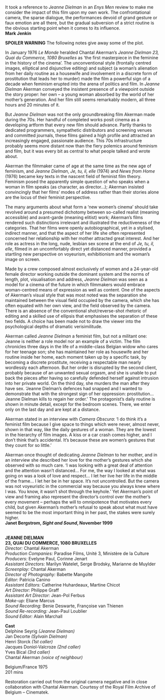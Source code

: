 

It took a reference to _Jeanne Dielman_ in an _Enys Men_ review to make me consider the impact of this film upon my own work. The confrontational camera, the sparse dialogue, the performances devoid of grand gesture or faux emotion are all there, but the gradual subversion of a strict routine is the obvious starting point when it comes to its influence.  
**Mark Jenkin**

**SPOILER WARNING** The following notes give away some of the plot.

In January 1976 _Le Monde_ heralded Chantal Akerman’s _Jeanne Dielman 23, Quai du Commerce, 1080 Bruxelles_ as ‘the first masterpiece in the feminine in the history of the cinema’. The unconventional style (frontally centred images, elliptical and disjunctive editing) and subject (a woman’s alienation from her daily routine as a housewife and involvement in a discrete form of prostitution that leads her to murder) made the film a powerful sign of a decade when feminism erupted into the arena of politics and film. In _Jeanne Dielman_ Akerman conveyed the insistent presence of a viewpoint outside the story proper: her own – a young woman absorbed by the world of her mother’s generation. And her film still seems remarkably modern, all three hours and 20 minutes of it.

But _Jeanne Dielman_ was not the only groundbreaking film Akerman made during the 70s. Her handful of completed works posit cinema as a developing artform that every new film should advance. Partly thanks to dedicated programmers, sympathetic distributors and screening venues and committed journals, these films gained a high profile and attracted an increasingly engaged, passionate audience. This 70s infrastructure probably seems more distant now than the fiery polemics around feminism and film, but it was every bit as central to what people talked and wrote about.

Akerman the filmmaker came of age at the same time as the new age of feminism, and _Jeanne Dielman_, _Je, tu, il, elle_ (1974) and _News from Home_ (1976) became key texts in the nascent field of feminist film theory. Feminism posed the apparently simple question of who speaks when a woman in film speaks (as character, as director…); Akerman insisted convincingly that her films’ modes of address rather than their stories alone are the locus of their feminist perspective.

The many arguments about what form a ‘new women’s cinema’ should take revolved around a presumed dichotomy between so-called realist (meaning accessible) and avant-garde (meaning elitist) work; Akerman’s films rendered such distinctions irrelevant and illustrated the reductiveness of the categories. That her films were openly autobiographical, yet in a stylised, indirect manner, and that the aspect of her life she often represented concerned her relationship with her mother attracted great interest. And her role as actress in the long, nude, lesbian sex scene at the end of _Je, tu, il, elle_, filmed in an uncomfortably direct yet distanced manner, provided a startling new perspective on voyeurism, exhibitionism and the woman’s image on screen.

Made by a crew composed almost exclusively of women and a 24-year-old female director working outside the dominant system and the norms of length, plot, visualisation and address, _Jeanne Dielman_ was seen as a model for a cinema of the future in which filmmakers would embrace woman-centred means of expression as well as content. One of the aspects of Akerman’s visual style that was most noted was the separation she maintained between the visual field occupied by the camera, which she has often equated with her own view, and the field observed by the camera. There is an absence of the conventional shot/reverse-shot rhetoric of editing and a skilled use of ellipsis that emphasises the separation of these two fields. A choice has been made not to draw the viewer into the psychological depths of dramatic verisimilitude.

Akerman called _Jeanne Dielman_ a feminist film, but not a militant one: Jeanne is neither a role model nor an example of a victim. The film chronicles three days in the life of a middle-class Belgian widow who cares for her teenage son; she has maintained her role as housewife and her routine inside her home, each moment taken up by a specific task, by becoming a discrete prostitute, receiving a respectable man nearly wordlessly each afternoon. But her order is disrupted by the second client, probably because of an unwanted sexual orgasm, and she is unable to put back the pieces after having so carefully defended herself against intrusion into her private world. On the third day, she murders the man after they have sex. ‘Jeanne Dielman’s defences had snapped and I wanted to demonstrate that with the strongest sign of her oppression: prostitution… Jeanne Dielman kills to regain her order.’ The protagonist’s daily routine is shown in minute detail, except for the bedroom scenes. There, we enter only on the last day and are kept at a distance.

Akerman stated in an interview with _Camera Obscura_: ‘I do think it’s a feminist film because I give space to things which were never, almost never, shown in that way, like the daily gestures of a woman. They are the lowest in the hierarchy of film images. A kiss or a car crash comes higher, and I don’t think that’s accidental. It’s because these are women’s gestures that they count for so little.’

Akerman once thought of dedicating _Jeanne Dielman_ to her mother, and in an interview she described her love for the mother’s gestures which she observed with so much care. ‘I was looking with a great deal of attention and the attention wasn’t distanced… For me, the way I looked at what was going on was a look of love and respect… I let her live her life in the middle of the frame… I let her be in her space. It’s not uncontrolled. But the camera was not voyeuristic in the commercial way because you always knew where I was. You know, it wasn’t shot through the keyhole.’ Yet Akerman’s point of view and framing also represent the director’s control over the mother’s every movement – perhaps the will to omnipotence that motivates every child, but given Akerman’s mother’s refusal to speak about what must have seemed to be the most important thing in her past, the stakes were surely higher.  
**Janet Bergstrom, _Sight and Sound_, November 1999**
<br><br>

**JEANNE DIELMAN  
23, QUAI DU COMMERCE, 1080 BRUXELLES**  
_Director:_ Chantal Akerman  
_Production Companies:_ Paradise Films, Unité 3, Ministère de la Culture  
_Producers:_ Evelyne Paul, Corinne Jenart  
_Assistant Directors:_ Marilyn Watelet,  Serge Brodsky, Marianne de Muylder  
_Screenplay:_ Chantal Akerman  
_Director of Photography:_ Babette Mangolte  
_Editor:_ Patricia Canino  
_Assistant Editors:_ Catherine Huhardeaux, Martine Chicot  
_Art Director:_ Philippe Graff  
_Assistant Art Director:_ Jean-Pol Ferbus  
_Make-up:_ Eliane Marcus  
_Sound Recording:_ Benie Deswarte, Françoise van Thienen  
_Sound Re-recording:_ Jean-Paul Loublier  
_Sound Editor:_ Alain Marchall  

**Cast**  
Delphine Seyrig _(Jeanne Dielman)_  
Jan Decorte _(Sylvain Dielman)_  
Henri Storck _(1st caller)_  
Jacques Doniol-Valcroze _(2nd caller)_  
Yves Bical _(3rd caller)_  
Chantal Akerman _(voice of neighbour)_  

Belgium/France 1975  
201 mins

Restoration carried out from the original camera negative and in close collaboration with Chantal Akerman. Courtesy of the Royal Film Archive of Belgium – Cinematek.
<br><br>
<!--stackedit_data:
eyJoaXN0b3J5IjpbLTExMjQ0NDkzNTRdfQ==
-->